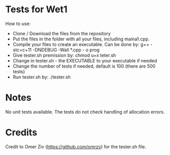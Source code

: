 # Tests for Wet1
How to use:
* Clone / Download the files from the repository
* Put the files in the folder with all your files, including maina1.cpp.
* Compile your files to create an executable. Can be done by: g++ -stc=c+11 -DNDEBUG -Wall *.cpp - o prog
* Give tester.sh premission by: chmod u+x teter.sh
* Change in tester.sh - the EXECUTABLE to your executable if needed
* Change the number of tests if needed, default is 100 (there are 500 tests)
* Run tester.sh by: ./tester.sh

# Notes
No unit tests available.
The tests do not check handling of allocation errors.

# Credits
Credit to Omer Ziv (https://github.com/omrzv) for the tester.sh file.
